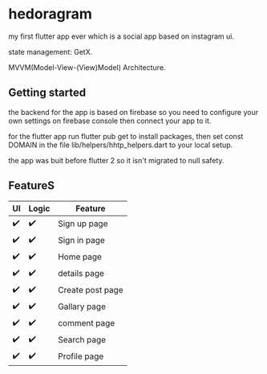 # hedoragram

my first flutter app ever which is a social app based on instagram ui.

state management: GetX.

MVVM(Model-View-(View)Model) Architecture.

## Getting started
the backend for the app is based on firebase so you need to configure your own settings on firebase console then connect your app to it.

for the flutter app run flutter pub get to install packages, then set const DOMAIN in the file lib/helpers/hhtp_helpers.dart to your local setup.

the app was buit before flutter 2 so it isn't migrated to null safety.

## FeatureS

| UI            | Logic         | Feature  |
| ------------- | ------------- | -------- |
| :heavy_check_mark:          | :heavy_check_mark:         | Sign up page  |
| :heavy_check_mark:           | :heavy_check_mark:         | Sign in page  |
| :heavy_check_mark:           | :heavy_check_mark:         | Home page  |
| :heavy_check_mark:           | :heavy_check_mark:         | details page  |
| :heavy_check_mark:           | :heavy_check_mark:         | Create post page  |
| :heavy_check_mark:           | :heavy_check_mark:         | Gallary page  |
| :heavy_check_mark:           | :heavy_check_mark:         | comment page  |
| :heavy_check_mark:           | :heavy_check_mark:         | Search page  |
| :heavy_check_mark:           | :heavy_check_mark:         | Profile page  |
